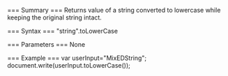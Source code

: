 === Summary ===
Returns value of a string converted to lowercase while keeping the original string intact.

=== Syntax ===
<syntaxhighlight lang="javascript">
"string".toLowerCase
</syntaxhighlight>

=== Parameters ===
None

=== Example ===
<syntaxhighlight lang="javascript">
var userInput="MixEDString";
document.write(userInput.toLowerCase());
</syntaxhighlight>